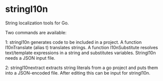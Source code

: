 # stringl10n
String localization tools for Go.

Two commands are available:

1: stringl10n generates code to be included in a project. 
A function l10nTranslate (alias t) translates strings.
A function l10nSubstitute resolves text/template expressions in a
string and substitutes variables. Stringl10n needs a JSON input
file.

2: stringl10nextract extracts string literals from a go project
and puts them into a JSON-encoded file. After editing this can
be input for stringl10n.
